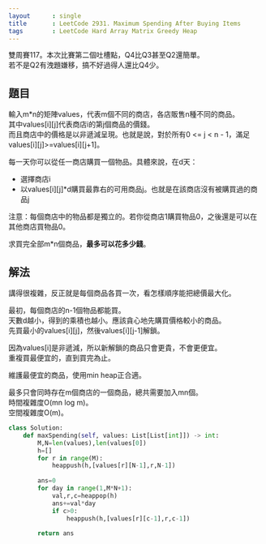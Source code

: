 ```yaml
---
layout      : single
title       : LeetCode 2931. Maximum Spending After Buying Items
tags        : LeetCode Hard Array Matrix Greedy Heap
---
```

雙周賽117。本次比賽第二個吐槽點，Q4比Q3甚至Q2還簡單。  
若不是Q2有洩題嫌移，搞不好過得人還比Q4少。  

## 題目

輸入m\*n的矩陣values，代表m個不同的商店，各店販售n種不同的商品。  
其中values[i][j]代表商店i的第j個商品的價錢。  
而且商店中的價格是以非遞減呈現。也就是說，對於所有0 <= j < n - 1，滿足values[i][j]>=values[i][j+1]。  

每一天你可以從任一商店購買一個物品。具體來說，在d天：  

- 選擇商店i  
- 以values[i][j]\*d購買最靠右的可用商品j。也就是在該商店沒有被購買過的商品j  

注意：每個商店中的物品都是獨立的。若你從商店1購買物品0，之後還是可以在其他商店買物品0。  

求買完全部m\*n個商品，**最多可以花多少錢**。  

## 解法

講得很複雜，反正就是每個商品各買一次，看怎樣順序能把總價最大化。  

最初，每個商店的n-1個物品都能買。  
天數d越小，得到的乘積也越小。應該貪心地先購買價格較小的商品。  
先買最小的values[i][j]，然後values[i][j-1]解鎖。  

因為values[i]是非遞減，所以新解鎖的商品只會更貴，不會更便宜。  
重複買最便宜的，直到買完為止。  

維護最便宜的商品，使用min heap正合適。  

最多只會同時存在m個商店的一個商品，總共需要加入mn個。  
時間複雜度O(mn log m)。  
空間複雜度O(m)。  

```python
class Solution:
    def maxSpending(self, values: List[List[int]]) -> int:
        M,N=len(values),len(values[0])
        h=[]
        for r in range(M):
            heappush(h,[values[r][N-1],r,N-1])
            
        ans=0
        for day in range(1,M*N+1):
            val,r,c=heappop(h)
            ans+=val*day
            if c>0:
                heappush(h,[values[r][c-1],r,c-1])
                
        return ans
```
